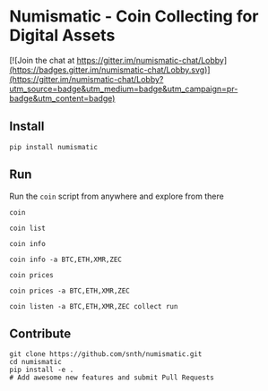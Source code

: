 # Numismatic - Coin Collecting for Digital Assets

[![Join the chat at https://gitter.im/numismatic-chat/Lobby](https://badges.gitter.im/numismatic-chat/Lobby.svg)](https://gitter.im/numismatic-chat/Lobby?utm_source=badge&utm_medium=badge&utm_campaign=pr-badge&utm_content=badge) 

## Install

    pip install numismatic

## Run

Run the `coin` script from anywhere and explore from there

    coin

    coin list

    coin info

    coin info -a BTC,ETH,XMR,ZEC

    coin prices

    coin prices -a BTC,ETH,XMR,ZEC

    coin listen -a BTC,ETH,XMR,ZEC collect run

## Contribute

    git clone https://github.com/snth/numismatic.git
    cd numismatic
    pip install -e .
    # Add awesome new features and submit Pull Requests
